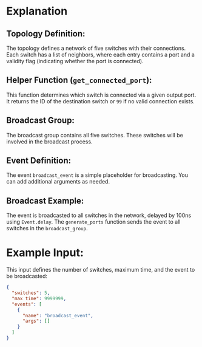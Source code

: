 # Explanation

## Topology Definition:
The topology defines a network of five switches with their connections. Each switch has a list of neighbors, where each entry contains a port and a validity flag (indicating whether the port is connected).

## Helper Function (`get_connected_port`):
This function determines which switch is connected via a given output port. It returns the ID of the destination switch or `99` if no valid connection exists.

## Broadcast Group:
The broadcast group contains all five switches. These switches will be involved in the broadcast process.

## Event Definition:
The event `broadcast_event` is a simple placeholder for broadcasting. You can add additional arguments as needed.

## Broadcast Example:
The event is broadcasted to all switches in the network, delayed by 100ns using `Event.delay`. The `generate_ports` function sends the event to all switches in the `broadcast_group`.

# Example Input:
This input defines the number of switches, maximum time, and the event to be broadcasted:

```json
{
  "switches": 5,
  "max time": 9999999,
  "events": [
    {
      "name": "broadcast_event",
      "args": []
    }
  ]
}
